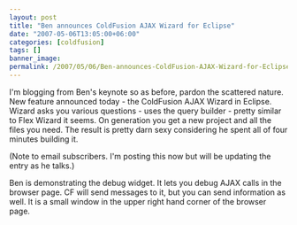 ```yaml
---
layout: post
title: "Ben announces ColdFusion AJAX Wizard for Eclipse"
date: "2007-05-06T13:05:00+06:00"
categories: [coldfusion]
tags: []
banner_image: 
permalink: /2007/05/06/Ben-announces-ColdFusion-AJAX-Wizard-for-Eclipse
---
```


I'm blogging from Ben's keynote so as before, pardon the scattered nature. New feature announced today - the ColdFusion AJAX Wizard in Eclipse. Wizard asks you various questions - uses the query builder - pretty similar to Flex Wizard it seems. On generation you get a new project and all the files you need. The result is pretty darn sexy considering he spent all of four minutes building it. 

(Note to email subscribers. I'm posting this now but will be updating the entry as he talks.)

Ben is demonstrating the debug widget. It lets you debug AJAX calls in the browser page. CF will send messages to it, but you can send information as well. It is a small window in the upper right hand corner of the browser page.
